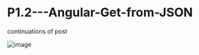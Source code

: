 # P1.2---Angular-Get-from-JSON
continuations of post

![image](https://user-images.githubusercontent.com/67626515/147530113-0abf563a-b80f-42d0-9f55-add8ae00153a.png)
